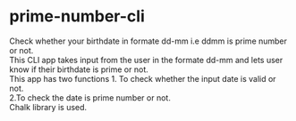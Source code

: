 # prime-number-cli
Check whether your birthdate in formate dd-mm i.e ddmm is prime number or not.  
This CLI app takes input from the user in the formate dd-mm and lets user know if their birthdate is prime or not.  
This app has two functions   1. To check whether the input date is valid or not.  
                           2.To check the date is prime number or not.  
Chalk library is used.                           
